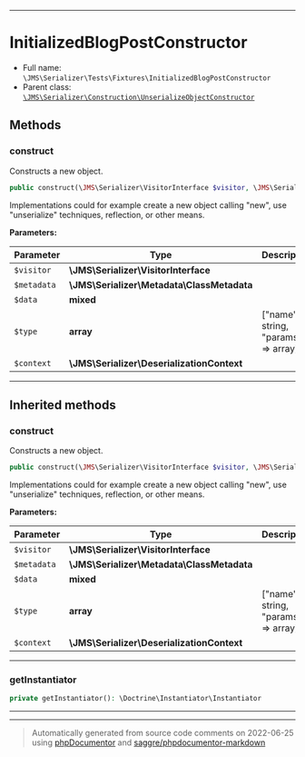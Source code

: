***

# InitializedBlogPostConstructor





* Full name: `\JMS\Serializer\Tests\Fixtures\InitializedBlogPostConstructor`
* Parent class: [`\JMS\Serializer\Construction\UnserializeObjectConstructor`](../../Construction/UnserializeObjectConstructor.md)




## Methods


### construct

Constructs a new object.

```php
public construct(\JMS\Serializer\VisitorInterface $visitor, \JMS\Serializer\Metadata\ClassMetadata $metadata, mixed $data, array $type, \JMS\Serializer\DeserializationContext $context): object
```

Implementations could for example create a new object calling "new", use
"unserialize" techniques, reflection, or other means.






**Parameters:**

| Parameter | Type | Description |
|-----------|------|-------------|
| `$visitor` | **\JMS\Serializer\VisitorInterface** |  |
| `$metadata` | **\JMS\Serializer\Metadata\ClassMetadata** |  |
| `$data` | **mixed** |  |
| `$type` | **array** | [&quot;name&quot; =&gt; string, &quot;params&quot; =&gt; array] |
| `$context` | **\JMS\Serializer\DeserializationContext** |  |




***


## Inherited methods


### construct

Constructs a new object.

```php
public construct(\JMS\Serializer\VisitorInterface $visitor, \JMS\Serializer\Metadata\ClassMetadata $metadata, mixed $data, array $type, \JMS\Serializer\DeserializationContext $context): object
```

Implementations could for example create a new object calling "new", use
"unserialize" techniques, reflection, or other means.






**Parameters:**

| Parameter | Type | Description |
|-----------|------|-------------|
| `$visitor` | **\JMS\Serializer\VisitorInterface** |  |
| `$metadata` | **\JMS\Serializer\Metadata\ClassMetadata** |  |
| `$data` | **mixed** |  |
| `$type` | **array** | [&quot;name&quot; =&gt; string, &quot;params&quot; =&gt; array] |
| `$context` | **\JMS\Serializer\DeserializationContext** |  |




***

### getInstantiator



```php
private getInstantiator(): \Doctrine\Instantiator\Instantiator
```











***


***
> Automatically generated from source code comments on 2022-06-25 using [phpDocumentor](http://www.phpdoc.org/) and [saggre/phpdocumentor-markdown](https://github.com/Saggre/phpDocumentor-markdown)

